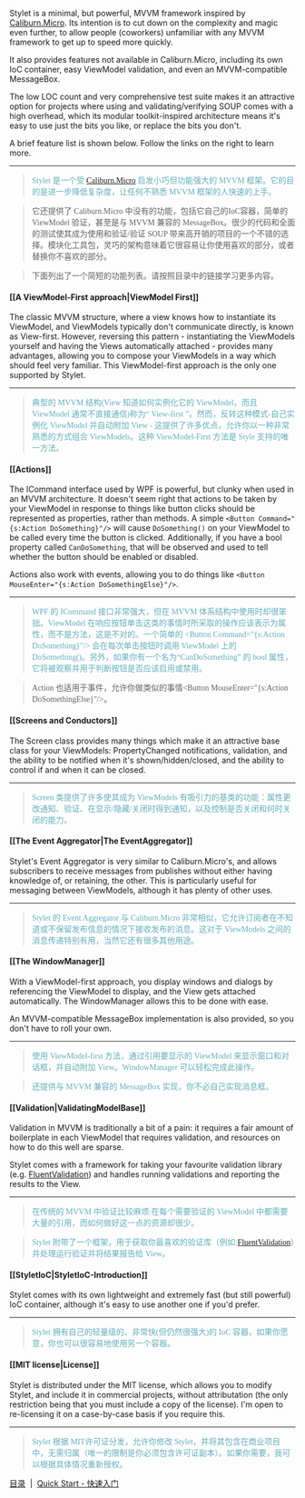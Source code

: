 Stylet is a minimal, but powerful, MVVM framework inspired by [Caliburn.Micro](http://caliburnmicro.com/). Its intention is to cut down on the complexity and magic even further, to allow people (coworkers) unfamiliar with any MVVM framework to get up to speed more quickly.

It also provides features not available in Caliburn.Micro, including its own IoC container, easy ViewModel validation, and even an MVVM-compatible MessageBox.

The low LOC count and very comprehensive test suite makes it an attractive option for projects where using and validating/verifying SOUP comes with a high overhead, which its modular toolkit-inspired architecture means it's easy to use just the bits you like, or replace the bits you don't.

A brief feature list is shown below. Follow the links on the right to learn more.

---
><font color="#63aebb" face="微软雅黑">Stylet 是一个受 [Caliburn.Micro](http://caliburnmicro.com/) 启发小巧但功能强大的 MVVM 框架。它的目的是进一步降低复杂度，让任何不熟悉 MVVM 框架的人快速的上手。

>它还提供了 Caliburn.Micro 中没有的功能，包括它自己的IoC容器，简单的 ViewModel 验证，甚至是与 MVVM 兼容的 MessageBox。很少的代码和全面的测试使其成为使用和验证/验证 SOUP 带来高开销的项目的一个不错的选择。模块化工具包，灵巧的架构意味着它很容易让你使用喜欢的部分，或者替换你不喜欢的部分。

>下面列出了一个简短的功能列表。请按照目录中的链接学习更多内容。

</font>

#### [[A ViewModel-First approach|ViewModel First]]

The classic MVVM structure, where a view knows how to instantiate its ViewModel, and ViewModels typically don't communicate directly, is known as View-first. However, reversing this pattern - instantiating the ViewModels yourself and having the Views automatically attached - provides many advantages, allowing you to compose your ViewModels in a way which should feel very familiar. This ViewModel-first approach is the only one supported by Stylet.

---
><font color="#63aebb" face="微软雅黑">典型的 MVVM 结构(View 知道如何实例化它的 ViewModel，而且 ViewModel 通常不直接通信)称为“ View-first ”。然而，反转这种模式-自己实例化 ViewModel 并自动附加 View - 这提供了许多优点，允许你以一种非常熟悉的方式组合 ViewModels。这种 ViewModel-First 方法是 Style 支持的唯一方法。</font>

#### [[Actions]]

The ICommand interface used by WPF is powerful, but clunky when used in an MVVM architecture. It doesn't seem right that actions to be taken by your ViewModel in response to things like button clicks should be represented as properties, rather than methods. A simple `<Button Command="{s:Action DoSomething}"/>` will cause `DoSomething()` on your ViewModel to be called every time the button is clicked. Additionally, if you have a bool property called `CanDoSomething`, that will be observed and used to tell whether the button should be enabled or disabled.

Actions also work with events, allowing you to do things like `<Button MouseEnter="{s:Action DoSomethingElse}"/>`.

---
><font color="#63aebb" face="微软雅黑">WPF 的 ICommand 接口非常强大，但在 MVVM 体系结构中使用时却很笨拙。ViewModel 在响应按钮单击这类的事情时所采取的操作应该表示为属性，而不是方法，这是不对的。一个简单的 \<Button Command="{s:Action DoSomething}"/> 会在每次单击按钮时调用 ViewModel 上的 DoSomething()。另外，如果你有一个名为“CanDoSomething” 的 bool 属性，它将被观察并用于判断按钮是否应该启用或禁用。

>Action 也适用于事件，允许你做类似的事情\<Button MouseEnter="{s:Action DoSomethingElse}"/>。
</font>

#### [[Screens and Conductors]]

The Screen class provides many things which make it an attractive base class for your ViewModels: PropertyChanged notifications, validation, and the ability to be notified when it's shown/hidden/closed, and the ability to control if and when it can be closed.

---
><font color="#63aebb" face="微软雅黑">Screen 类提供了许多使其成为 ViewModels 有吸引力的基类的功能：属性更改通知、验证、在显示/隐藏/关闭时得到通知，以及控制是否关闭和何时关闭的能力。 </font>

#### [[The Event Aggregator|The EventAggregator]]

Stylet's Event Aggregator is very similar to Caliburn.Micro's, and allows subscribers to receive messages from publishes without either having knowledge of, or retaining, the other. This is particularly useful for messaging between ViewModels, although it has plenty of other uses.

---
><font color="#63aebb" face="微软雅黑">Stylet 的 Event Aggregator 与 Caliburn.Micro 非常相似，它允许订阅者在不知道或不保留发布信息的情况下接收发布的消息。这对于 ViewModels 之间的消息传递特别有用，当然它还有很多其他用途。</font>

#### [[The WindowManager]]

With a ViewModel-first approach, you display windows and dialogs by referencing the ViewModel to display, and the View gets attached automatically. The WindowManager allows this to be done with ease.

An MVVM-compatible MessageBox implementation is also provided, so you don't have to roll your own.

---
><font color="#63aebb" face="微软雅黑">使用 ViewModel-first 方法，通过引用要显示的 ViewModel 来显示窗口和对话框，并自动附加 View。WindowManager 可以轻松完成此操作。

>还提供与 MVVM 兼容的 MessageBox 实现，你不必自己实现消息框。</font>
#### [[Validation|ValidatingModelBase]]

Validation in MVVM is traditionally a bit of a pain: it requires a fair amount of boilerplate in each ViewModel that requires validation, and resources on how to do this well are sparse.

Stylet comes with a framework for taking your favourite validation library (e.g. [FluentValidation](https://fluentvalidation.codeplex.com/)) and handles running validations and reporting the results to the View.

---
><font color="#63aebb" face="微软雅黑">在传统的 MVVM 中验证比较麻烦:在每个需要验证的 ViewModel 中都需要大量的引用，而如何做好这一点的资源却很少。

>Stylet 附带了一个框架，用于获取你最喜欢的验证库（例如:[FluentValidation](https://fluentvalidation.codeplex.com/)）并处理运行验证并将结果报告给 View。</font>

#### [[StyletIoC|StyletIoC-Introduction]]

Stylet comes with its own lightweight and extremely fast (but still powerful) IoC container, although it's easy to use another one if you'd prefer.

---
><font color="#63aebb" face="微软雅黑">Stylet 拥有自己的轻量级的、非常快(但仍然很强大)的 IoC 容器，如果你愿意，你也可以很容易地使用另一个容器。</font>

#### [[MIT license|License]]

Stylet is distributed under the MIT license, which allows you to modify Stylet, and include it in commercial projects, without attributation (the only restriction being that you must include a copy of the license). I'm open to re-licensing it on a case-by-case basis if you require this.

---
><font color="#63aebb" face="微软雅黑">Stylet 根据 MIT许可证分发，允许你修改 Stylet，并将其包含在商业项目中，无需归属（唯一的限制是你必须包含许可证副本）。如果你需要，我可以根据具体情况重新授权。</font>

[目录](./Index.md)&nbsp;&nbsp;|&nbsp;&nbsp;[Quick Start - 快速入门](./Quick-Start.md)